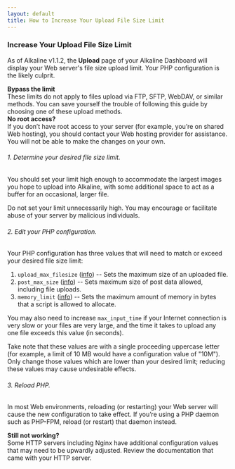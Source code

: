 ```yaml
---
layout: default
title: How to Increase Your Upload File Size Limit
---
```


### Increase Your Upload File Size Limit

As of Alkaline v1.1.2, the **Upload** page of your Alkaline Dashboard will display your Web server's file size upload limit. Your PHP configuration is the likely culprit.

<div class="note">
	<strong>Bypass the limit</strong><br />
	These limits do not apply to files upload via FTP, SFTP, WebDAV, or similar methods. You can save yourself the trouble of following this guide by choosing one of these upload methods.
</div>

<div class="note">
	<strong>No root access?</strong><br />
	If you don&#8217;t have root access to your server (for example, you&#8217;re on shared Web hosting), you should contact your Web hosting provider for assistance. You will not be able to make the changes on your own.
</div>

###### 1. Determine your desired file size limit.

You should set your limit high enough to accommodate the largest images you hope to upload into Alkaline, with some additional space to act as a buffer for an occasional, larger file.

Do not set your limit unnecessarily high. You may encourage or facilitate abuse of your server by malicious individuals.

###### 2. Edit your PHP configuration.

Your PHP configuration has three values that will need to match or exceed your desired file size limit:

1. `upload_max_filesize` ([info](http://www.php.net/manual/en/ini.core.php#ini.upload-max-filesize)) -- Sets the maximum size of an uploaded file.
2. `post_max_size` ([info](http://www.php.net/manual/en/ini.core.php#ini.post-max-size)) -- Sets maximum size of post data allowed, including file uploads.
3. `memory_limit` ([info](http://www.php.net/manual/en/ini.core.php#ini.memory-limit)) -- Sets the maximum amount of memory in bytes that a script is allowed to allocate.

You may also need to increase `max_input_time` if your Internet connection is very slow or your files are very large, and the time it takes to upload any one file exceeds this value (in seconds).

Take note that these values are with a single proceeding uppercase letter (for example, a limit of 10 MB would have a configuration value of "10M"). Only change those values which are lower than your desired limit; reducing these values may cause undesirable effects.

###### 3. Reload PHP.

In most Web environments, reloading (or restarting) your Web server will cause the new configuration to take effect. If you&#8217;re using a PHP daemon such as PHP-FPM, reload (or restart) that daemon instead.

<p class="note">
	<strong>Still not working?</strong><br />
	Some HTTP servers including Nginx have additional configuration values that may need to be upwardly adjusted. Review the documentation that came with your HTTP server.
</p>